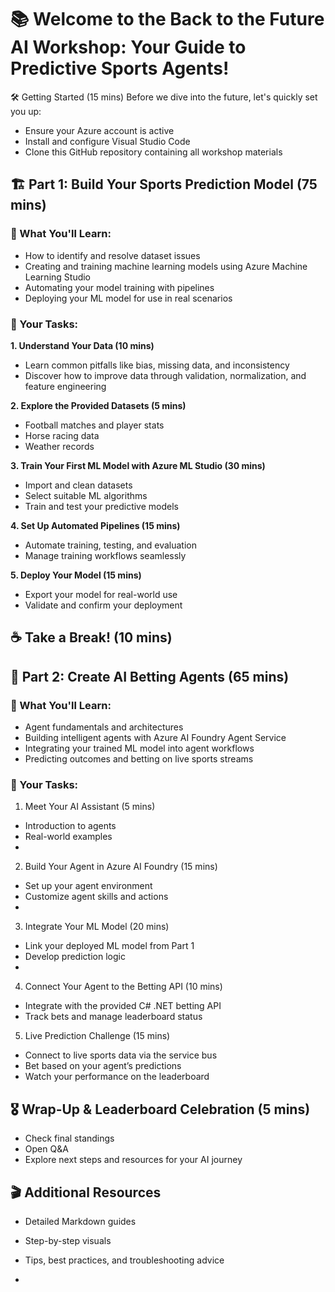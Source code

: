 # 📚 Welcome to the Back to the Future AI Workshop: Your Guide to Predictive Sports Agents!

🛠 Getting Started (15 mins)
Before we dive into the future, let's quickly set you up:
- Ensure your Azure account is active
- Install and configure Visual Studio Code
- Clone this GitHub repository containing all workshop materials

## 🏗 Part 1: Build Your Sports Prediction Model (75 mins)

### 🎯 What You'll Learn:
- How to identify and resolve dataset issues
- Creating and training machine learning models using Azure Machine Learning Studio
- Automating your model training with pipelines
- Deploying your ML model for use in real scenarios

### 📝 Your Tasks:
**1. Understand Your Data (10 mins)**  
  - Learn common pitfalls like bias, missing data, and inconsistency  
  - Discover how to improve data through validation, normalization, and feature engineering  
    
**2. Explore the Provided Datasets (5 mins)**  
  - Football matches and player stats  
  - Horse racing data  
  - Weather records  
    
**3. Train Your First ML Model with Azure ML Studio (30 mins)**  
  - Import and clean datasets  
  - Select suitable ML algorithms  
  - Train and test your predictive models

**4. Set Up Automated Pipelines (15 mins)**  
  - Automate training, testing, and evaluation  
  - Manage training workflows seamlessly
    
**5. Deploy Your Model (15 mins)**  
  - Export your model for real-world use  
  - Validate and confirm your deployment  

## ☕️ Take a Break! (10 mins)

## 🤖 Part 2: Create AI Betting Agents (65 mins)

### 🎯 What You'll Learn:
- Agent fundamentals and architectures
- Building intelligent agents with Azure AI Foundry Agent Service
- Integrating your trained ML model into agent workflows
- Predicting outcomes and betting on live sports streams  

### 📝 Your Tasks:  
1. Meet Your AI Assistant (5 mins)
  - Introduction to agents
  - Real-world examples
  - 
2. Build Your Agent in Azure AI Foundry (15 mins)
  - Set up your agent environment
  - Customize agent skills and actions
  - 
3. Integrate Your ML Model (20 mins)  
  - Link your deployed ML model from Part 1
  - Develop prediction logic
  - 
4. Connect Your Agent to the Betting API (10 mins)
  - Integrate with the provided C# .NET betting API
  - Track bets and manage leaderboard status  

5. Live Prediction Challenge (15 mins)
  - Connect to live sports data via the service bus  
  - Bet based on your agent’s predictions
  - Watch your performance on the leaderboard  

## 🎖 Wrap-Up & Leaderboard Celebration (5 mins)
- Check final standings  
- Open Q&A  
- Explore next steps and resources for your AI journey  

## 🎬 Additional Resources
- Detailed Markdown guides
- Step-by-step visuals
- Tips, best practices, and troubleshooting advice

- 
